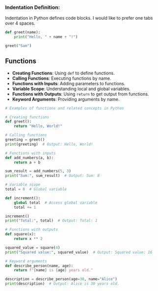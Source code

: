 
### Indentation Definition:
Indentation in Python defines code blocks.
I would like to prefer one tabs over 4 spaces.

```python
def greet(name):
    print("Hello, " + name + "!")

greet("Sam")
```
## Functions
- **Creating Functions**: Using `def` to define functions.
- **Calling Functions**: Executing functions by name.
- **Functions with Inputs**: Adding parameters to functions.
- **Variable Scope**: Understanding local and global variables.
- **Functions with Outputs**: Using `return` to get output from functions.
- **Keyword Arguments**: Providing arguments by name.

```python
# Examples of functions and related concepts in Python

# Creating functions
def greet():
    return "Hello, World!"

# Calling functions
greeting = greet()
print(greeting)  # Output: Hello, World!

# Functions with inputs
def add_numbers(a, b):
    return a + b

sum_result = add_numbers(5, 3)
print("Sum:", sum_result)  # Output: Sum: 8

# Variable scope
total = 0  # Global variable

def increment():
    global total  # Access global variable
    total += 1

increment()
print("Total:", total)  # Output: Total: 1

# Functions with outputs
def square(x):
    return x ** 2

squared_value = square(4)
print("Squared value:", squared_value)  # Output: Squared value: 16

# Keyword arguments
def describe_person(name, age):
    return f"{name} is {age} years old."

description = describe_person(age=30, name="Alice")
print(description)  # Output: Alice is 30 years old.
```